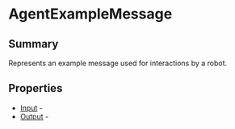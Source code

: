 # AgentExampleMessage

## Summary

Represents an example message used for interactions by a robot.

## Properties

* [Input](AgentExampleMessage.Input.md) - 
* [Output](AgentExampleMessage.Output.md) - 
